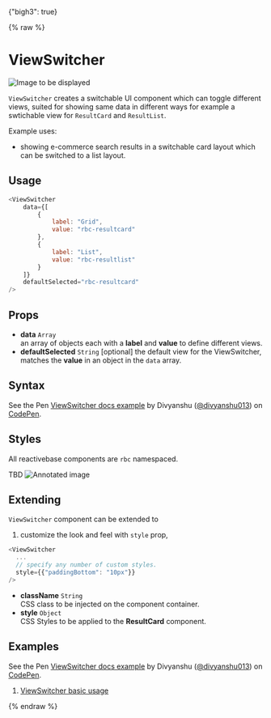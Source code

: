 {"bigh3": true}

{% raw %}

# ViewSwitcher

![Image to be displayed](https://i.imgur.com/n52BX8F.png)

`ViewSwitcher` creates a switchable UI component which can toggle different views, suited for showing same data in different ways for example a swtichable view for `ResultCard` and `ResultList`.

Example uses:

* showing e-commerce search results in a switchable card layout which can be switched to a list layout.

## Usage

```js
<ViewSwitcher
	data={[
		{
			label: "Grid",
			value: "rbc-resultcard"
		},
		{
			label: "List",
			value: "rbc-resultlist"
		}
	]}
	defaultSelected="rbc-resultcard"
/>
```

## Props

- **data** `Array`  
    an array of objects each with a **label** and **value** to define different views.
- **defaultSelected** `String` [optional]
    the default view for the ViewSwitcher, matches the **value** in an object in the `data` array.

## Syntax

<p data-height="500" data-theme-id="light" data-slug-hash="xLoQjX" data-default-tab="js" data-user="divyanshu013" data-embed-version="2" data-pen-title="ViewSwitcher docs example" class="codepen">See the Pen <a href="https://codepen.io/divyanshu013/pen/xLoQjX/">ViewSwitcher docs example</a> by Divyanshu (<a href="https://codepen.io/divyanshu013">@divyanshu013</a>) on <a href="https://codepen.io">CodePen</a>.</p>
<script async src="https://production-assets.codepen.io/assets/embed/ei.js"></script>

## Styles

All reactivebase components are `rbc` namespaced.

TBD
![Annotated image](https://i.imgur.com/n52BX8F.png)

## Extending

`ViewSwitcher` component can be extended to
1. customize the look and feel with `style` prop,

```js
<ViewSwitcher
  ...
  // specify any number of custom styles.
  style={{"paddingBottom": "10px"}}
/>
```

- **className** `String`  
    CSS class to be injected on the component container.
- **style** `Object`  
    CSS Styles to be applied to the **ResultCard** component.

## Examples

<p data-height="500" data-theme-id="light" data-slug-hash="xLoQjX" data-default-tab="result" data-user="divyanshu013" data-embed-version="2" data-pen-title="ViewSwitcher docs example" class="codepen">See the Pen <a href="https://codepen.io/divyanshu013/pen/xLoQjX/">ViewSwitcher docs example</a> by Divyanshu (<a href="https://codepen.io/divyanshu013">@divyanshu013</a>) on <a href="https://codepen.io">CodePen</a>.</p>
<script async src="https://production-assets.codepen.io/assets/embed/ei.js"></script>

1. [ViewSwitcher basic usage](../playground/?selectedKind=search%2FViewSwitcher&selectedStory=Basic&full=0&down=1&left=1&panelRight=0&downPanel=storybooks%2Fstorybook-addon-knobs)

{% endraw %}
